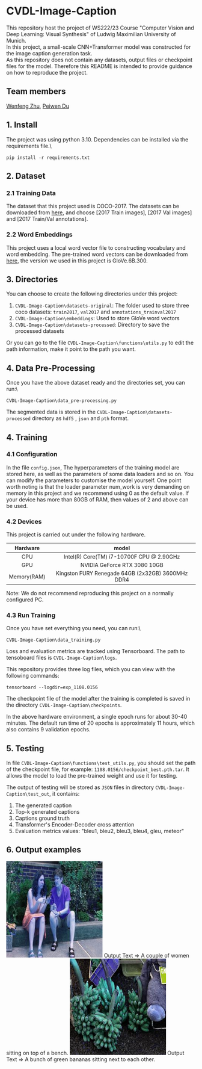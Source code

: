 # CVDL-Image-Caption
This repository host the project of WS222/23 Course "Computer Vision and Deep Learning: Visual Synthesis" of Ludwig Maximilian University of Munich.\
In this project, a small-scale CNN+Transformer model was constructed for the image caption generation task.\
As this repository does not contain any datasets, output files or checkpoint files for the model. Therefore this README is intended to provide guidance on how to reproduce the project.

## Team members

[Wenfeng Zhu](https://github.com/Wenfeng-Zhu), [Peiwen Du](https://github.com/dupeiwen123)

## 1. Install

The project was using python 3.10. Dependencies can be installed via the requirements file.\
```
pip install -r requirements.txt
```

## 2. Dataset

### 2.1 Training Data
The dataset that this project used is COCO-2017. The datasets can be downloaded
from [here](https://cocodataset.org/#download), and choose [2017 Train images], [2017 Val images] 
and [2017 Train/Val annotations].

### 2.2 Word Embeddings
This project uses a local word vector file to constructing vocabulary and word embedding. 
The pre-trained word vectors can be downloaded from [here](https://nlp.stanford.edu/projects/glove/), 
the version we used in this project is GloVe.6B.300.


## 3. Directories
You can choose to create the following directories under this project:
1. `CVDL-Image-Caption\datasets-original`: The folder used to store three coco datasets: `train2017`, `val2017` and `annotations_trainval2017`
2. `CVDL-Image-Caption\embeddings`: Used to store GloVe word vectors
3. `CVDL-Image-Caption\datasets-processed`: Directory to save the processed datasets

Or you can go to the file `CVDL-Image-Caption\functions\utils.py` to edit the path information, make it point to the path you want.

## 4. Data Pre-Processing

Once you have the above dataset ready and the directories set, you can run:\
```
CVDL-Image-Caption\data_pre-processing.py
```
The segmented data is stored in the `CVDL-Image-Caption\datasets-processed` directory as `hdf5` , `json` and `pth` format.

## 4. Training

### 4.1 Configuration
In the file `config.json`, The hyperparameters of the training model are stored here, as well as the parameters of 
some data loaders and so on. You can modify the parameters to customise the model yourself. One point worth noting is 
that the loader parameter num_work is very demanding on memory in this project and we recommend using 0 as the default 
value. If your device has more than 80GB of RAM, then values of 2 and above can be used.
### 4.2 Devices
This project is carried out under the following hardware.

|  Hardware   | model |
|:-----------:| :----: |
|     CPU     | Intel(R) Core(TM) i7-10700F CPU \@ 2.90GHz |
|     GPU     | NVIDIA GeForce RTX 3080 10GB |
| Memory(RAM) | Kingston FURY Renegade 64GB (2x32GB) 3600MHz DDR4|

Note: We do not recommend reproducing this project on a normally configured PC.
### 4.3 Run Training
Once you have set everything you need, you can run:\
```
CVDL-Image-Caption\data_training.py
```
Loss and evaluation metrics are tracked using Tensorboard. The path to tensoboard files is `CVDL-Image-Caption\logs`.

This repository provides three log files, which you can view with the following commands:
```
tensorboard --logdir=exp_1108.0156
```
The checkpoint file of the model after the training is completed is saved in the directory `CVDL-Image-Caption\checkpoints`.

In the above hardware environment, a single epoch runs for about 30-40 minutes. The default run time of 20 epochs is 
approximately 11 hours, which also contains 9 validation epochs.

## 5. Testing
In file `CVDL-Image-Caption\functions\test_utils.py`, you should set the path of the checkpoint file, for example: 
`1108.0156/checkpoint_best.pth.tar`. It allows the model to load the pre-trained weight and use it for testing.

The output of testing will be stored as `JSON` files in directory `CVDL-Image-Caption\test_out`, it contains:
  1. The generated caption
  2. Top-k generated captions
  3. Captions ground truth
  4. Transformer's Encoder-Decoder cross attention
  5. Evaluation metrics values: "bleu1, bleu2, bleu3, bleu4, gleu, meteor"


## 6. Output examples
<img src="project_images/image-1.jpg">
Output Text => A couple of women sitting on top of a bench.


<img src="project_images/image-2.jpg">
Output Text => A bunch of green bananas sitting next to each other.



